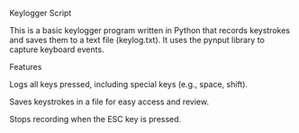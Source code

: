 Keylogger Script

This is a basic keylogger program written in Python that records keystrokes and saves them to a text file (keylog.txt). It uses the pynput library to capture keyboard events.

Features

Logs all keys pressed, including special keys (e.g., space, shift).

Saves keystrokes in a file for easy access and review.

Stops recording when the ESC key is pressed.
